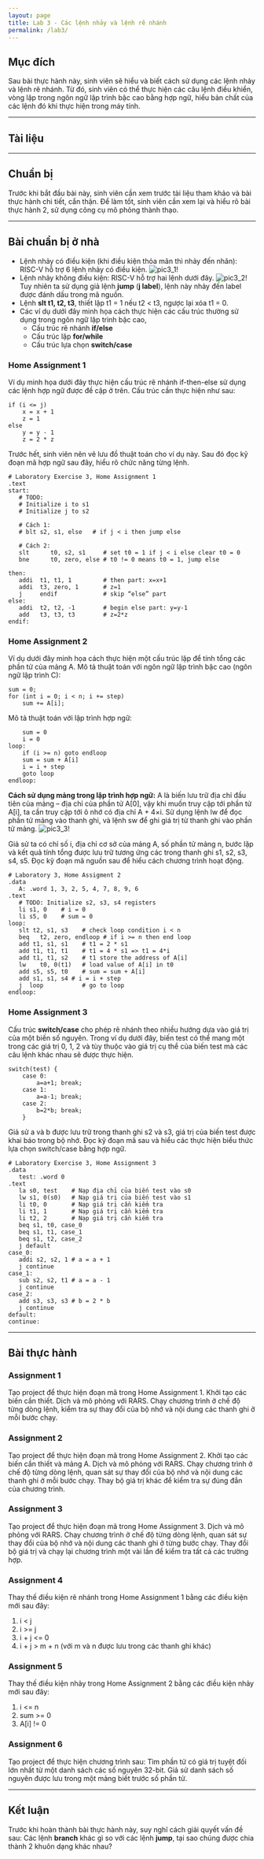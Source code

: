 ```yaml
---
layout: page
title: Lab 3 - Các lệnh nhảy và lệnh rẽ nhánh
permalink: /lab3/
---
```


## Mục đích
Sau bài thực hành này, sinh viên sẽ hiểu và biết cách sử dụng các lệnh nhảy và lệnh rẽ nhánh. Từ đó, sinh viên có thể thực hiện các câu lệnh điều khiển, vòng lặp trong ngôn ngữ lập trình bậc cao bằng hợp ngữ, hiểu bản chất của các lệnh đó khi thực hiện trong máy tính.

--- 

## Tài liệu

---

## Chuẩn bị

Trước khi bắt đầu bài này, sinh viên cần xem trước tài liệu tham khảo và bài thực hành chi tiết, cẩn thận. Để làm tốt, sinh viên cần xem lại và hiểu rõ bài thực hành 2, sử dụng công cụ mô phỏng thành thạo.

---

## Bài chuẩn bị ở nhà

- Lệnh nhảy có điều kiện (khi điều kiện thỏa mãn thì nhảy đến nhãn): RISC-V hỗ trợ 6 lệnh nhảy có điều kiện.
![pic3_1!](../images/pic3_1.png)
- Lệnh nhảy không điều kiện: RISC-V hỗ trợ hai lệnh dưới đây.
![pic3_2!](../images/pic3_2.png)
Tuy nhiên ta sử dụng giả lệnh **jump** (**j label**), lệnh này nhảy đến label được đánh dấu trong mã nguồn.
- Lệnh **slt t1, t2, t3**, thiết lập t1 = 1 nếu t2 < t3, ngược lại xóa t1 = 0.
- Các ví dụ dưới đây minh họa cách thực hiện các cấu trúc thường sử dụng trong ngôn ngữ lập trình bậc cao, 
    - Cấu trúc rẽ nhánh **if/else** 
    - Cấu trúc lặp **for/while**
    - Cấu trúc lựa chọn **switch/case**

### Home Assignment 1

Ví dụ minh họa dưới đây thực hiện cấu trúc rẽ nhánh if-then-else sử dụng các lệnh hợp ngữ được đề cập ở trên.
Cấu trúc cần thực hiện như sau:
```
if (i <= j)
    x = x + 1
    z = 1
else
    y = y - 1
    z = 2 * z
```

Trước hết, sinh viên nên vẽ lưu đồ thuật toán cho ví dụ này. Sau đó đọc kỹ đoạn mã hợp ngữ sau đây, hiểu rõ chức năng từng lệnh.
```
# Laboratory Exercise 3, Home Assignment 1
.text
start:
   # TODO:
   # Initialize i to s1
   # Initialize j to s2

   # Cách 1:
   # blt s2, s1, else   # if j < i then jump else

   # Cách 2:
   slt      t0, s2, s1     # set t0 = 1 if j < i else clear t0 = 0
   bne      t0, zero, else # t0 != 0 means t0 = 1, jump else   

then: 
   addi  t1, t1, 1         # then part: x=x+1
   addi  t3, zero, 1       # z=1
   j     endif             # skip “else” part
else: 
   addi  t2, t2, -1        # begin else part: y=y-1
   add   t3, t3, t3        # z=2*z
endif:
```

### Home Assignment 2

Ví dụ dưới đây minh họa cách thực hiện một cấu trúc lặp để tính tổng các phần tử của mảng A.
Mô tả thuật toán với ngôn ngữ lập trình bậc cao (ngôn ngữ lập trình C):
```
sum = 0;
for (int i = 0; i < n; i += step)
    sum += A[i];
```
Mô tả thuật toán với lập trình hợp ngữ:
```
    sum = 0
    i = 0
loop:
    if (i >= n) goto endloop
    sum = sum + A[i]
    i = i + step
    goto loop
endloop:
```

**Cách sử dụng mảng trong lập trình hợp ngữ:** A là biến lưu trữ địa chỉ đầu tiên của mảng – địa chỉ của phần tử A[0], vậy khi muốn truy cập tới phần tử A[i], ta cần truy cập tới ô nhớ có địa chỉ A + 4×i. Sử dụng lệnh lw để đọc phần tử mảng vào thanh ghi, và lệnh sw để ghi giá trị từ thanh ghi vào phần tử mảng.
![pic3_3!](../images/pic3_3.png)

Giả sử ta có chỉ số i, địa chỉ cơ sở của mảng A, số phần tử mảng n, bước lặp và kết quả tính tổng được lưu trữ tương ứng các trong thanh ghi s1, s2, s3, s4, s5. Đọc kỹ đoạn mã nguồn sau để hiểu cách chương trình hoạt động.
```
# Laboratory 3, Home Assigment 2
.data
   A: .word 1, 3, 2, 5, 4, 7, 8, 9, 6
.text
   # TODO: Initialize s2, s3, s4 registers
   li s1, 0    # i = 0
   li s5, 0    # sum = 0
loop: 
   slt t2, s1, s3    # check loop condition i < n
   beq   t2, zero, endloop # if i >= n then end loop
   add t1, s1, s1    # t1 = 2 * s1
   add t1, t1, t1    # t1 = 4 * s1 => t1 = 4*i
   add t1, t1, s2    # t1 store the address of A[i]
   lw    t0, 0(t1)   # load value of A[i] in t0
   add s5, s5, t0    # sum = sum + A[i]
   add s1, s1, s4 # i = i + step
   j  loop           # go to loop
endloop:
```

### Home Assignment 3

Cấu trúc **switch/case** cho phép rẽ nhánh theo nhiều hướng dựa vào giá trị của một biến số nguyên. Trong ví dụ dưới đây, biến test có thể mang một trong các giá trị 0, 1, 2 và tùy thuộc vào giá trị cụ thể của biến test mà các câu lệnh khác nhau sẽ được thực hiện.
```
switch(test) {
    case 0:
        a=a+1; break;
    case 1:
        a=a-1; break;
    case 2:
        b=2*b; break;
    }
```
Giả sử a và b được lưu trữ trong thanh ghi s2 và s3, giá trị của biến test được khai báo trong bộ nhớ. Đọc kỹ đoạn mã sau và hiểu các thực hiện biểu thức lựa chọn switch/case bằng hợp ngữ.
```
# Laboratory Exercise 3, Home Assignment 3
.data
   test: .word 0
.text
   la s0, test    # Nạp địa chỉ của biến test vào s0
   lw s1, 0(s0)   # Nạp giá trị của biến test vào s1
   li t0, 0       # Nạp giá trị cần kiểm tra
   li t1, 1       # Nạp giá trị cần kiểm tra
   li t2, 2       # Nạp giá trị cần kiểm tra
   beq s1, t0, case_0
   beq s1, t1, case_1
   beq s1, t2, case_2
   j default
case_0: 
   addi s2, s2, 1 # a = a + 1
   j continue
case_1: 
   sub s2, s2, t1 # a = a - 1
   j continue
case_2: 
   add s3, s3, s3 # b = 2 * b
   j continue
default: 
continue: 
```

---

## Bài thực hành

### Assignment 1

Tạo project để thực hiện đoạn mã trong Home Assignment 1. Khởi tạo các biến cần thiết. Dịch và mô phỏng với RARS. Chạy chương trình ở chế độ từng dòng lệnh, kiểm tra sự thay đổi của bộ nhớ và nội dung các thanh ghi ở mỗi bước chạy.

### Assignment 2

Tạo project để thực hiện đoạn mã trong Home Assignment 2. Khởi tạo các biến cần thiết và mảng A. Dịch và mô phỏng với RARS. Chạy chương trình ở chế độ từng dòng lệnh, quan sát sự thay đổi của bộ nhớ và nội dung các thanh ghi ở mỗi bước chạy. Thay bộ giá trị khác để kiểm tra sự đúng đắn của chương trình.

### Assignment 3

Tạo project để thực hiện đoạn mã trong Home Assignment 3. Dịch và mô phỏng với RARS. Chạy chương trình ở chế độ từng dòng lệnh, quan sát sự thay đổi của bộ nhớ và nội dung các thanh ghi ở từng bước chạy. Thay đổi bộ giá trị và chạy lại chương trình một vài lần để kiểm tra tất cả các trường hợp.

### Assignment 4

Thay thế điều kiện rẽ nhánh trong Home Assignment 1 bằng các điều kiện mới sau đây:
1. i < j
2. i >= j
3. i + j <= 0
4. i + j > m + n (với m và n được lưu trong các thanh ghi khác)

### Assignment 5

Thay thế điều kiện nhảy trong Home Assignment 2 bằng các điều kiện nhảy mới sau đây:
1. i <= n
2. sum >= 0
3. A[i] != 0

### Assignment 6

Tạo project để thực hiện chương trình sau: Tìm phần tử có giá trị tuyệt đối lớn nhất từ một danh sách các số nguyên 32-bit. Giả sử danh sách số nguyên được lưu trong một mảng biết trước số phần tử.

---

## Kết luận

Trước khi hoàn thành bài thực hành này, suy nghĩ cách giải quyết vấn đề sau: Các lệnh **branch** khác gì so với các lệnh **jump**, tại sao chúng được chia thành 2 khuôn dạng khác nhau?
